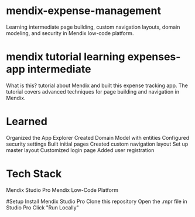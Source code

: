 # mendix-expense-management
Learning intermediate page building, custom navigation layouts, domain modeling, and security in Mendix low-code platform.

# mendix tutorial learning expenses-app intermediate

What is this?
tutorial about Mendix and built this expense tracking app. The tutorial covers advanced techniques for page building and navigation in Mendix.


# Learned 
Organized the App Explorer
Created Domain Model with entities
Configured security settings
Built initial pages
Created custom navigation layout
Set up master layout
Customized login page
Added user registration

# Tech Stack
Mendix Studio Pro
Mendix Low-Code Platform

#Setup
Install Mendix Studio Pro
Clone this repository
Open the .mpr file in Studio Pro
Click "Run Locally"

